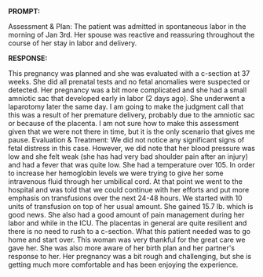 **PROMPT:**

Assessment & Plan:  The patient was admitted in spontaneous labor in the morning of Jan 3rd. Her spouse was reactive and reassuring throughout the course of her stay in labor and delivery.

**RESPONSE:**

  This pregnancy was planned and she was evaluated with a c-section at 37 weeks. She did all prenatal tests and no fetal anomalies were suspected or detected. Her pregnancy was a bit more complicated and she had a small amniotic sac that developed early in labor (2 days ago). She underwent a laparotomy later the same day. I am going to make the judgment call that this was a result of her premature delivery, probably due to the amniotic sac or because of the placenta. I am not sure how to make this assessment given that we were not there in time, but it is the only scenario that gives me pause.  Evaluation & Treatment:  We did not notice any significant signs of fetal distress in this case. However, we did note that her blood pressure was low and she felt weak (she has had very bad shoulder pain after an injury) and had a fever that was quite low. She had a temperature over 105. In order to increase her hemoglobin levels we were trying to give her some intravenous fluid through her umbilical cord. At that point we went to the hospital and was told that we could continue with her efforts and put more emphasis on transfusions over the next 24-48 hours.  We started with 10 units of transfusion on top of her usual amount. She gained 15.7 lb. which is good news. She also had a good amount of pain management during her labor and while in the ICU. The placentas in general are quite resilient and there is no need to rush to a c-section. What this patient needed was to go home and start over.  This woman was very thankful for the great care we gave her. She was also more aware of her birth plan and her partner's response to her. Her pregnancy was a bit rough and challenging, but she is getting much more comfortable and has been enjoying the experience.